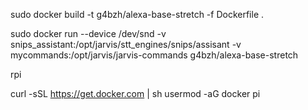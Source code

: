 
sudo docker build -t g4bzh/alexa-base-stretch -f Dockerfile .

sudo docker run --device /dev/snd   -v snips_assistant:/opt/jarvis/stt_engines/snips/assisant  -v mycommands:/opt/jarvis/jarvis-commands g4bzh/alexa-base-stretch


rpi

curl -sSL https://get.docker.com | sh
usermod -aG docker pi
